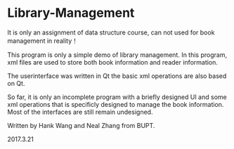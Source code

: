 # Library-Management

It is only an assignment of data structure course, can not used for book management in reality！

This program is only a simple demo of library management.
In this program, xml files are used to store both book information and reader information.

The userinterface was written in Qt the basic xml operations are also based on Qt.

So far, it is only an incomplete program with a  briefly designed UI and some xml operations that is specificly designed to 
manage the book information. Most of the interfaces are still remain undesigned. 

Written by Hank Wang and Neal Zhang from BUPT.

2017.3.21                                                                                                          
